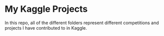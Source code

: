 # My Kaggle Projects

In this repo, all of the different folders represent different competitions and projects I have contributed to in Kaggle.
